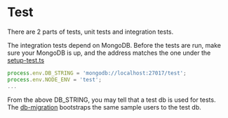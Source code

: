 # Test

There are 2 parts of tests, unit tests and integration tests.

The integration tests depend on MongoDB. Before the tests are run, make sure your MongoDB is up, and the address matches the one under the [setup-test.ts](/test/app.spec.ts)

```typescript
process.env.DB_STRING = 'mongodb://localhost:27017/test';
process.env.NODE_ENV = 'test';
...
```

From the above DB_STRING, you may tell that a test db is used for tests. The [db-migration](/mongo/init.json) bootstraps the same sample users to the test db. 

